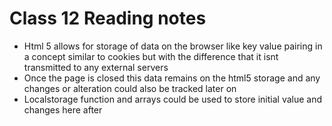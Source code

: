 # Class 12 Reading notes
+ Html 5 allows for storage of data on the browser like key value pairing in a concept similar to cookies but with the difference that it isnt transmitted to any external servers 
+ Once the page is closed this data remains on the html5 storage and any changes or alteration could also be tracked later on
+ Localstorage function and arrays could be used to store initial value and changes here after